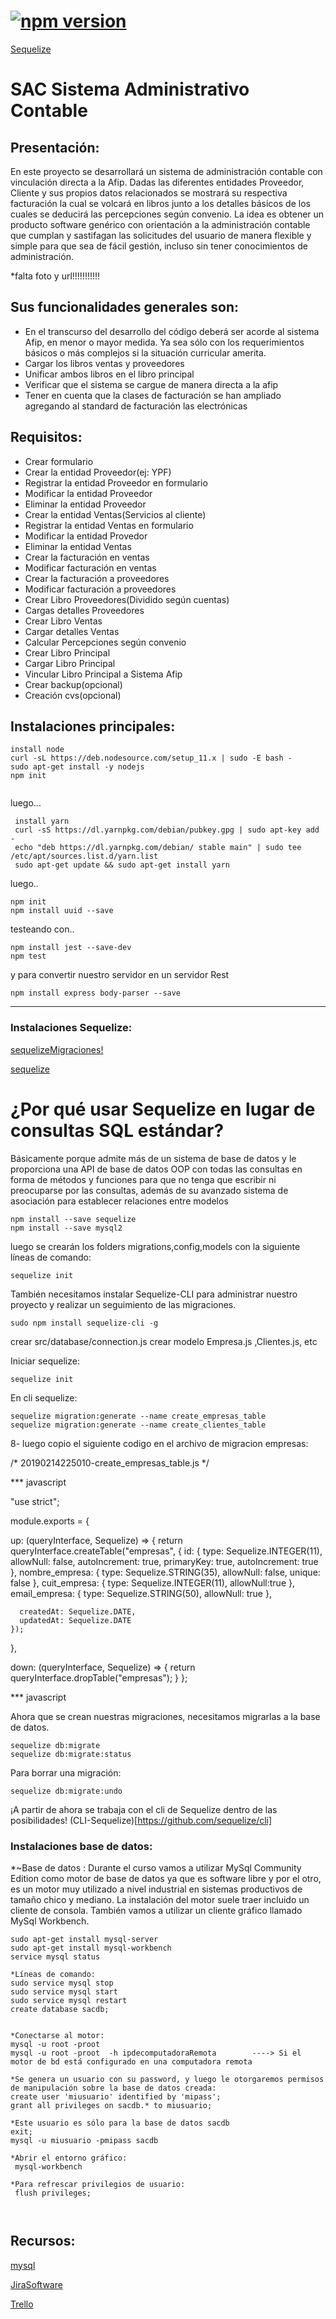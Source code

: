 # [![npm version](https://badge.fury.io/js/sequelize-cli.svg)](https://badge.fury.io/js/sequelize-cli)

 [Sequelize](https://sequelize.org) 

# SAC Sistema Administrativo Contable

## Presentación:

 En este proyecto se desarrollará un sistema de administración contable con vinculación directa a la Afip.
 Dadas las diferentes entidades Proveedor, Cliente y sus propios datos relacionados se mostrará su respectiva facturación la cual se volcará 
en libros junto a los detalles básicos de los cuales se deducirá las percepciones según convenio.
 La idea es obtener un producto software genérico con orientación a la administración contable que cumplan y sastifagan las solicitudes
del usuario de manera flexible y simple para que sea de fácil gestión, incluso sin tener conocimientos de administración.


  *falta foto y url!!!!!!!!!!!

## Sus funcionalidades generales son:

- En el transcurso del desarrollo del código deberá ser acorde al sistema Afip, en menor o mayor medida. Ya sea
 sólo con los requerimientos básicos o más complejos si la situación curricular amerita.
- Cargar los libros ventas y proveedores 
- Unificar ambos libros en el libro principal
- Verificar que el sistema se cargue de manera directa a la afip
- Tener en cuenta que la clases de facturación se han ampliado agregando al standard de facturación las electrónicas

## Requisitos:
- Crear formulario
- Crear la entidad Proveedor(ej: YPF)
- Registrar la entidad Proveedor en formulario
- Modificar la entidad Proveedor
- Eliminar la entidad Proveedor
- Crear la entidad Ventas(Servicios al cliente)
- Registrar la entidad Ventas en formulario
- Modificar la entidad Provedor
- Eliminar la entidad Ventas
- Crear la facturación en ventas
- Modificar facturación en ventas
- Crear la facturación a proveedores
- Modificar facturación a proveedores
- Crear Libro Proveedores(Dividido según cuentas)
- Cargas detalles Proveedores
- Crear Libro Ventas
- Cargar detalles Ventas
- Calcular Percepciones según convenio
- Crear Libro Principal
- Cargar Libro Principal
- Vincular Libro Principal a Sistema Afip
- Crear backup(opcional)
- Creación cvs(opcional)


## Instalaciones principales:
  ~~~
  install node
  curl -sL https://deb.nodesource.com/setup_11.x | sudo -E bash -
  sudo apt-get install -y nodejs 
  npm init 


  ~~~
luego...
~~~
 install yarn
 curl -sS https://dl.yarnpkg.com/debian/pubkey.gpg | sudo apt-key add -
 echo "deb https://dl.yarnpkg.com/debian/ stable main" | sudo tee /etc/apt/sources.list.d/yarn.list
 sudo apt-get update && sudo apt-get install yarn
~~~
luego..
~~~
npm init
npm install uuid --save
~~~
testeando con..
~~~
npm install jest --save-dev
npm test
~~~
y para convertir nuestro servidor en un servidor Rest
~~~
npm install express body-parser --save
~~~
___
 
 
 
 
### Instalaciones Sequelize:


[sequelizeMigraciones!](https://rosolutions.com.mx/blog/index.php/2018/08/06/como-usar-un-orm-en-node-js/)

[sequelize](https://ipenywis.com/tutorials/Learn-Sequelize-ORM-on-Node.js-with-MySQL-From-Scratch-in-One-Video)

#  ¿Por qué usar Sequelize en lugar de consultas SQL estándar?


Básicamente porque admite más de un sistema de base de datos y le proporciona una API de base de datos OOP con todas las consultas en forma de métodos y funciones para que no tenga que escribir ni preocuparse por las consultas, además de su avanzado sistema de asociación para establecer relaciones entre modelos

~~~
npm install --save sequelize
npm install --save mysql2
~~~
luego se crearán los folders migrations,config,models con la siguiente líneas de comando:
~~~
sequelize init
~~~

También necesitamos instalar Sequelize-CLI para administrar nuestro proyecto y realizar un seguimiento de las migraciones.
~~~
sudo npm install sequelize-cli -g 
~~~

crear src/database/connection.js 
crear modelo Empresa.js ,Clientes.js, etc

Iniciar sequelize:
~~~
sequelize init 
~~~

En cli sequelize:
~~~
sequelize migration:generate --name create_empresas_table
sequelize migration:generate --name create_clientes_table
~~~

8- luego copio el siguiente codigo en el archivo de migracion empresas:

/* 20190214225010-create_empresas_table.js */


*** javascript

"use strict";

module.exports = {
  <!-- up: transforma el estado actual de los modelos. -->
  up: (queryInterface, Sequelize) => {
    return queryInterface.createTable("empresas", {
      id: {
        type: Sequelize.INTEGER(11),
        allowNull: false,
        autoIncrement: true,
        primaryKey: true,
        autoIncrement: true
      },
      nombre_empresa: {
        type: Sequelize.STRING(35),
        allowNull: false,
        unique: false
      },
      cuit_empresa: {
        type: Sequelize.INTEGER(11),
        allowNull:true
      },
      email_empresa: {
        type: Sequelize.STRING(50),
        allowNull: true
      },
      
      createdAt: Sequelize.DATE,
      updatedAt: Sequelize.DATE
    });
  },

<!-- down: revierte alguna funcionalidad específica. -->
  down: (queryInterface, Sequelize) => {
    return queryInterface.dropTable("empresas");
  }
};

*** javascript

Ahora que se crean nuestras migraciones, necesitamos migrarlas a la base de datos.
~~~
sequelize db:migrate
sequelize db:migrate:status
~~~
Para borrar una migración:
~~~
sequelize db:migrate:undo    
~~~

¡A partir de ahora se trabaja con el cli de Sequelize dentro de las posibilidades!
(CLI-Sequelize)[https://github.com/sequelize/cli]







### Instalaciones base de datos:

*~Base de datos :
 Durante el curso vamos a utilizar MySql Community Edition como motor de base de datos ya que es software libre y por el otro, es un motor
 muy utilizado a nivel industrial en sistemas productivos de tamaño chico y mediano.
 La instalación del motor suele traer incluido un cliente de consola. También vamos a utilizar un cliente gráfico llamado MySql Workbench.

 ~~~
 sudo apt-get install mysql-server
 sudo apt-get install mysql-workbench
 service mysql status 
 
 *Líneas de comando:
 sudo service mysql stop
 sudo service mysql start
 sudo service mysql restart
 create database sacdb;


 *Conectarse al motor:
 mysql -u root -proot 
 mysql -u root -proot  -h ipdecomputadoraRemota        ----> Si el motor de bd está configurado en una computadora remota
 
 *Se genera un usuario con su password, y luego le otorgaremos permisos de manipulación sobre la base de datos creada:
 create user 'miusuario' identified by 'mipass';
 grant all privileges on sacdb.* to miusuario; 

 *Este usuario es sólo para la base de datos sacdb
 exit;
 mysql -u miusuario -pmipass sacdb

 *Abrir el entorno gráfico:
  mysql-workbench
  
 *Para refrescar privilegios de usuario:
  flush privileges;



 ~~~
 
 
 
 
 
 ## Recursos:
 
[mysql](https://www.jveweb.net/archivo/2011/03/manejando-mysql-desde-la-linea-de-comandos.html)

[JiraSoftware](https://software-a-medida.atlassian.net)

[Trello](https://trello.com/b/wgBQkeNf/sac-sistema-administrativo-contable)
 

